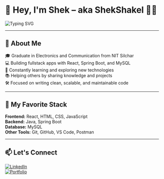 # 👋 Hey, I'm Shek – aka ShekShakel 👨‍💻

![Typing SVG](https://readme-typing-svg.demolab.com?font=Fira+Code&size=22&pause=1000&center=true&vCenter=true&width=435&lines=Fullstack+Developer;Java+%7C+Spring+Boot+%7C+React+%7C+MySQL;Passionate+about+building+modern+web+apps;Always+learning+%F0%9F%93%9A+%2B+sharing+what+I+learn)

---

## 🚀 About Me

🎓 Graduate in Electronics and Communication from NIT Silchar  
💻 Building fullstack apps with React, Spring Boot, and MySQL  
🧠 Constantly learning and exploring new technologies  
📚 Helping others by sharing knowledge and projects  
🛠️ Focused on writing clean, scalable, and maintainable code  

---

## 🧠 My Favorite Stack

**Frontend:** React, HTML, CSS, JavaScript  
**Backend:** Java, Spring Boot  
**Database:** MySQL  
**Other Tools:** Git, GitHub, VS Code, Postman  

---

## 📫 Let's Connect

[![LinkedIn](https://img.shields.io/badge/LinkedIn-blue?logo=linkedin)](https://www.linkedin.com/in/your-link)  
[![Portfolio](https://img.shields.io/badge/Portfolio-Visit-green)](https://your-portfolio-link.com)
